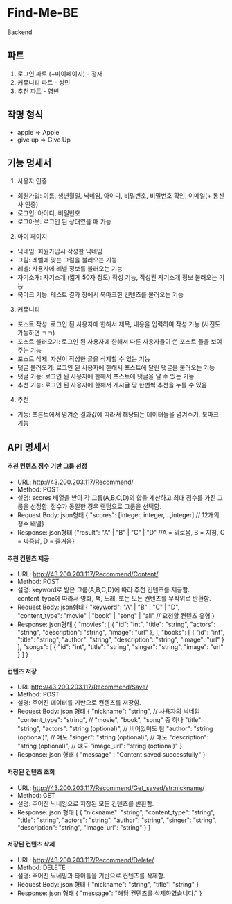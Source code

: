 # Find-Me-BE
Backend

## 파트
1. 로그인 파트 (+마이페이지) - 정재
2. 커뮤니티 파트 - 성민
3. 추천 파트 - 영빈

## 작명 형식
- apple => Apple
- give up => Give Up

## 기능 명세서
1. 사용자 인증
- 회원가입: 이름, 생년월일, 닉네임, 아이디, 비밀번호, 비밀번호 확인, 이메일(+ 통신사 인증)
- 로그인: 아이디, 비밀번호
- 로그아웃: 로그인 된 상태였을 때 가능

2. 마이 페이지
- 닉네임: 회원가입시 작성한 닉네임
- 그림: 레벨에 맞는 그림을 불러오는 기능
- 레벨: 사용자에 레벨 정보를 불러오는 기능
- 자기소개: 자기소개 (짧게 50자 정도) 작성 기능, 작성된 자기소개 정보 불러오는 기능
- 북마크 기능: 테스트 결과 창에서 북마크한 컨텐츠를 불러오는 기능

3. 커뮤니티
- 포스트 작성: 로그인 된 사용자에 한해서 제목, 내용을 입력하여 작성 가능 (사진도 가능하면 ㄱㄱ)
- 포스트 불러오기: 로그인 된 사용자에 한해서 다른 사용자들이 쓴 포스트 들을 보여주는 기능
- 포스트 삭제: 자신이 작성한 글을 삭제할 수 있는 기능
- 댓글 불러오기: 로그인 된 사용자에 한해서 포스트에 달린 댓글을 불러오는 기능
- 댓글 기능: 로그인 된 사용자에 한해서 포스트에 댓글을 달 수 있는 기능
- 추천 기능: 로그인 된 사용자에 한해서 게시글 당 한번씩 추천을 누를 수 있음

4. 추천
- 기능: 프론트에서 넘겨준 결과값에 따라서 해당되는 데이터들을 넘겨주기, 북마크 기능



## API 명세서
#### 추천 컨텐츠 점수 기반 그룹 선정
- URL: http://43.200.203.117/Recommend/
- Method: POST
- 설명: scores 배열을 받아 각 그룹(A,B,C,D)의 합을 계산하고 최대 점수를 가진 그룹을 선정함. 점수가 동일한 경우 랜덤으로 그룹을 선택함.
- Request Body: json형태 { "scores": [integer, integer,...,integer] // 12개의 정수 배열}
- Response: json형태 {"result": "A" | "B" | "C" | "D" //A = 외로움, B = 지침, C = 짜증남, D =  즐거움}


#### 추천 컨텐츠 제공
- URL: http://43.200.203.117/Recommend/Content/
- Method: POST
- 설명: keyword로 받은 그룹(A,B,C,D)에 따라 추천 컨텐츠를 제공함. content_type에 따라서 영화, 책, 노래, 또는 모든 컨텐츠를 무작위로 반환함.
- Request Body: json형태 
{
    "keyword": "A" | "B" | "C" | "D", 
    "content_type": "movie" | "book" | "song" | "all" // 요청할 컨텐츠 유형
}
- Response: json형태
{
    "movies": [
        {
            "id": "int",
            "title": "string",
            "actors": "string",
            "description": "string",
            "image": "url"
        },
    ],
    "books": [
        {
            "id": "int",
            "title": "string",
            "author": "string",
            "description": "string",
            "image": "url"
        }
    ],
    "songs": [
        {
            "id": "int",
            "title": "string",
            "singer": "string",
            "image": "url"
        }
    ]
}


#### 컨텐츠 저장
- URL:http://43.200.203.117/Recommend/Save/
- Method: POST
- 설명: 주어진 데이터를 기반으로 컨텐츠를 저장함.
- Request Body: json 형태
{
    "nickname": "string", // 사용자의 닉네임
    "content_type": "string", // "movie", "book", "song" 중 하나
    "title": "string",
    "actors": "string (optional)", // 비어있어도 됨
    "author": "string (optional)", // 얘도
    "singer": "string (optional)", // 얘도
    "description": "string (optional)", // 얘도
    "image_url": "string (optional)"
}
- Response: json 형태
{
    "message" : "Content saved successfully"
}


#### 저장된 컨텐츠 조회
- URL: http://43.200.203.117/Recommend/Get_saved/<str:nickname>/
- Method: GET
- 설명: 주어진 닉네임으로 저장된 모든 컨텐츠를 반환함.
- Response: json 형태
[
    {
        "nickname": "string",
        "content_type": "string",
        "title": "string",
        "actors": "string",
        "author": "string",
        "singer": "string",
        "description": "string",
        "image_url": "string"
    }
]


#### 저장된 컨텐츠 삭제
- URL: http://43.200.203.117/Recommend/Delete/
- Method: DELETE
- 설명: 주어진 닉네임과 타이틀을 기반으로 컨텐츠를 삭제함.
- Request Body: json 형태
{
    "nickname": "string",
    "title": "string"
}
- Response: json 형태
{
    "message": "해당 컨텐츠를 삭제하였습니다."
}
